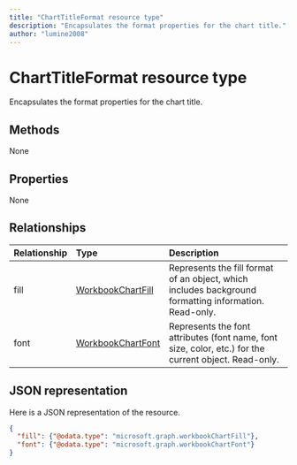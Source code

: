 ```yaml
---
title: "ChartTitleFormat resource type"
description: "Encapsulates the format properties for the chart title."
author: "lumine2008"
---
```


# ChartTitleFormat resource type

Encapsulates the format properties for the chart title.


## Methods
None

## Properties
None

## Relationships
| Relationship | Type	|Description|
|:---------------|:--------|:----------|
|fill|[WorkbookChartFill](chartfill.md)|Represents the fill format of an object, which includes background formatting information. Read-only.|
|font|[WorkbookChartFont](chartfont.md)|Represents the font attributes (font name, font size, color, etc.) for the current object. Read-only.|



## JSON representation

Here is a JSON representation of the resource.

<!--{
  "blockType": "resource",
  "optionalProperties": [],
  "baseType": "microsoft.graph.entity",
  "@odata.type": "microsoft.graph.workbookChartTitleFormat"
}-->

```json
{
  "fill": {"@odata.type": "microsoft.graph.workbookChartFill"},
  "font": {"@odata.type": "microsoft.graph.workbookChartFont"}
}
```

<!-- uuid: 8fcb5dbc-d5aa-4681-8e31-b001d5168d79
2015-10-25 14:57:30 UTC -->
<!-- {
  "type": "#page.annotation",
  "description": "ChartAreaFormat resource",
  "keywords": "",
  "section": "documentation",
  "tocPath": ""
}-->
